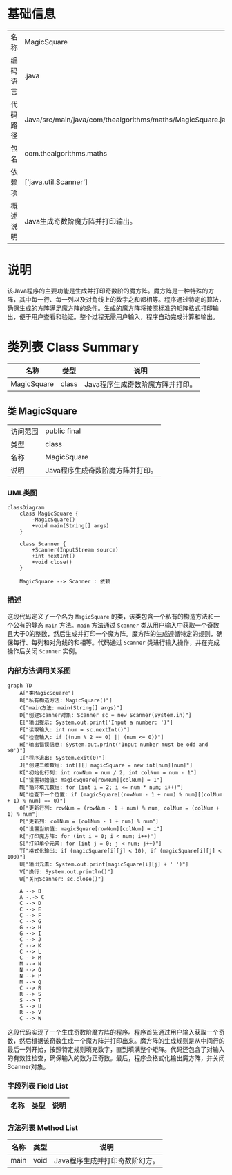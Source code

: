 # 基础信息

|      |      |
|------|------|
| 名称 | MagicSquare |
| 编码语言 | .java |
| 代码路径 | Java/src/main/java/com/thealgorithms/maths/MagicSquare.java |
| 包名 | com.thealgorithms.maths |
| 依赖项 | ['java.util.Scanner'] |
| 概述说明 | Java生成奇数阶魔方阵并打印输出。 |

# 说明

该Java程序的主要功能是生成并打印奇数阶的魔方阵。魔方阵是一种特殊的方阵，其中每一行、每一列以及对角线上的数字之和都相等。程序通过特定的算法，确保生成的方阵满足魔方阵的条件。生成的魔方阵将按照标准的矩阵格式打印输出，便于用户查看和验证。整个过程无需用户输入，程序自动完成计算和输出。

# 类列表 Class Summary

| 名称   | 类型  | 说明 |
|-------|------|-------------|
| MagicSquare | class | Java程序生成奇数阶魔方阵并打印。 |



## 类 MagicSquare

|      |      |
|------|------|
| 访问范围 | public final |
| 类型 | class |
| 名称 | MagicSquare |
| 说明 | Java程序生成奇数阶魔方阵并打印。 |


### UML类图

```mermaid
classDiagram
    class MagicSquare {
        -MagicSquare()
        +void main(String[] args)
    }

    class Scanner {
        +Scanner(InputStream source)
        +int nextInt()
        +void close()
    }

    MagicSquare --> Scanner : 依赖
```

### 描述
这段代码定义了一个名为 `MagicSquare` 的类，该类包含一个私有的构造方法和一个公有的静态 `main` 方法。`main` 方法通过 `Scanner` 类从用户输入中获取一个奇数且大于0的整数，然后生成并打印一个魔方阵。魔方阵的生成遵循特定的规则，确保每行、每列和对角线的和相等。代码通过 `Scanner` 类进行输入操作，并在完成操作后关闭 `Scanner` 实例。


### 内部方法调用关系图

```mermaid
graph TD
    A["类MagicSquare"]
    B["私有构造方法: MagicSquare()"]
    C["main方法: main(String[] args)"]
    D["创建Scanner对象: Scanner sc = new Scanner(System.in)"]
    E["输出提示: System.out.print('Input a number: ')"]
    F["读取输入: int num = sc.nextInt()"]
    G["检查输入: if ((num % 2 == 0) || (num <= 0))"]
    H["输出错误信息: System.out.print('Input number must be odd and >0')"]
    I["程序退出: System.exit(0)"]
    J["创建二维数组: int[][] magicSquare = new int[num][num]"]
    K["初始化行列: int rowNum = num / 2, int colNum = num - 1"]
    L["设置初始值: magicSquare[rowNum][colNum] = 1"]
    M["循环填充数组: for (int i = 2; i <= num * num; i++)"]
    N["检查下一个位置: if (magicSquare[(rowNum - 1 + num) % num][(colNum + 1) % num] == 0)"]
    O["更新行列: rowNum = (rowNum - 1 + num) % num, colNum = (colNum + 1) % num"]
    P["更新列: colNum = (colNum - 1 + num) % num"]
    Q["设置当前值: magicSquare[rowNum][colNum] = i"]
    R["打印魔方阵: for (int i = 0; i < num; i++)"]
    S["打印单个元素: for (int j = 0; j < num; j++)"]
    T["格式化输出: if (magicSquare[i][j] < 10), if (magicSquare[i][j] < 100)"]
    U["输出元素: System.out.print(magicSquare[i][j] + ' ')"]
    V["换行: System.out.println()"]
    W["关闭Scanner: sc.close()"]

    A --> B
    A -.-> C
    C --> D
    C --> E
    C --> F
    C --> G
    G --> H
    G --> I
    C --> J
    C --> K
    C --> L
    C --> M
    M --> N
    N --> O
    N --> P
    M --> Q
    C --> R
    R --> S
    S --> T
    S --> U
    R --> V
    C --> W
```

这段代码实现了一个生成奇数阶魔方阵的程序。程序首先通过用户输入获取一个奇数，然后根据该奇数生成一个魔方阵并打印出来。魔方阵的生成规则是从中间行的最后一列开始，按照特定规则填充数字，直到填满整个矩阵。代码还包含了对输入的有效性检查，确保输入的数为正奇数。最后，程序会格式化输出魔方阵，并关闭Scanner对象。

### 字段列表 Field List

| 名称  | 类型  | 说明 |
|-------|-------|------|

### 方法列表 Method List

| 名称  | 类型  | 说明 |
|-------|-------|------|
| main | void | Java程序生成并打印奇数阶幻方。 |




